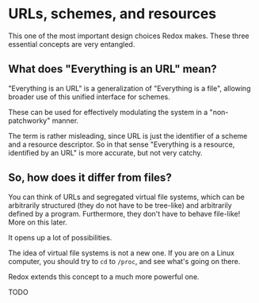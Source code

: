 URLs, schemes, and resources
============================

This one of the most important design choices Redox makes. These three essential concepts are very entangled.

What does "Everything is an URL" mean?
--------------------------------------

"Everything is an URL" is a generalization of "Everything is a file", allowing broader use of this unified interface for schemes.

These can be used for effectively modulating the system in a "non-patchworky" manner.

The term is rather misleading, since URL is just the identifier of a scheme and a resource descriptor. So in that sense "Everything is a resource, identified by an URL" is more accurate, but not very catchy.

So, how does it differ from files?
----------------------------------

You can think of URLs and segregated virtual file systems, which can be arbitrarily structured (they do not have to be tree-like) and arbitrarily defined by a program. Furthermore, they don't have to behave file-like! More on this later.

It opens up a lot of possibilities.

The idea of virtual file systems is not a new one. If you are on a Linux computer, you should try to `cd` to `/proc`, and see what's going on there.

Redox extends this concept to a much more powerful one.

TODO

